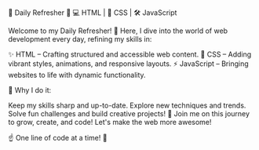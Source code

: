 🚀 Daily Refresher 🌟
💻 HTML | 🎨 CSS | 🛠️ JavaScript

Welcome to my Daily Refresher! 🚀 Here, I dive into the world of web development every day, refining my skills in:

✨ HTML – Crafting structured and accessible web content.
🎨 CSS – Adding vibrant styles, animations, and responsive layouts.
⚡ JavaScript – Bringing websites to life with dynamic functionality.

🧠 Why I do it:

Keep my skills sharp and up-to-date.
Explore new techniques and trends.
Solve fun challenges and build creative projects!
🌱 Join me on this journey to grow, create, and code! Let's make the web more awesome!











☝️ One line of code at a time! 🎉
